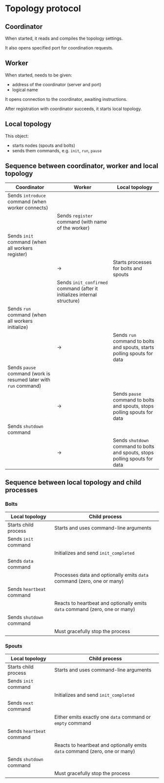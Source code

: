 # Topology protocol

## Coordinator

When started, it reads and compiles the topology settings.

It also opens specified port for coordination requests.

## Worker

When started, needs to be given:

- address of the coordinator (server and port)
- logical name

It opens connection to the coordinator, awaiting instructions.

After registration with coordinator succeeds, it starts local topology.

## Local topology

This object:

- starts nodes (spouts and bolts)
- sends them commands, e.g. `init`, `run`, `pause`

## Sequence between coordinator, worker and local topology

| Coordinator | Worker | Local topology |
|-------------|--------|-----|
| Sends `introduce` command (when worker connects)| |
| | Sends `register` command (with name of the worker)|
| Sends `init` command (when all workers register)| |
| | &rarr; | Starts processes for bolts and spouts|
| | Sends `init_confirmed` command (after it initializes internal structure)|
| Sends `run` command (when all workers initialize)| |
| | &rarr; | Sends `run` command to bolts and spouts, starts polling spouts for data|
| Sends `pause` command (work is resumed later with `run` command)| |
| | &rarr; | Sends `pause` command to bolts and spouts, stops polling spouts for data|
| Sends `shutdown` command| |
| | &rarr; | Sends `shutdown` command to bolts and spouts, stops polling spouts for data|

## Sequence between local topology and child processes

### Bolts

| Local topology | Child process |
|-------------|--------|
| Starts child process | Starts and uses command-line arguments |
| Sends `init` command | |
| | Initializes and send `init_completed` |
| Sends `data` command | |
| | Processes data and optionally emits `data` command (zero, one or many) |
| Sends `heartbeat` command | |
| | Reacts to heartbeat and optionally emits `data` command (zero, one or many) |
| Sends `shutdown` command| |
| | Must gracefully stop the process |

### Spouts

| Local topology | Child process |
|-------------|--------|
| Starts child process | Starts and uses command-line arguments |
| Sends `init` command | |
| | Initializes and send `init_completed` |
| Sends `next` command | |
| | Either emits exactly one `data` command or `empty` command |
| Sends `heartbeat` command | |
| | Reacts to heartbeat and optionally emits `data` command (zero, one or many) |
| Sends `shutdown` command| |
| | Must gracefully stop the process |

